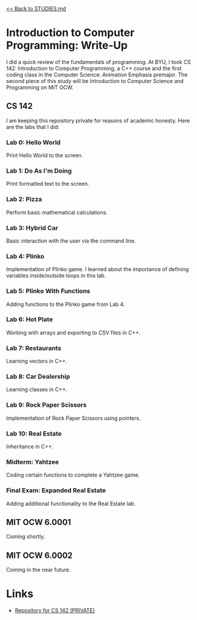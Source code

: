 [<< Back to STUDIES.md](../../STUDIES.md)
# Introduction to Computer Programming: Write-Up

I did a quick review of the fundamentals of programming. At BYU, I took CS 142: Introduction to Computer Programming, a C++ course and the first coding class in the Computer Science: Animation Emphasis premajor. The second piece of this study will be Introduction to Computer Science and Programming on MIT OCW. 

## CS 142
I am keeping this repository private for reasons of academic honesty. Here are the labs that I did: 

### Lab 0: Hello World
Print Hello World to the screen. 

### Lab 1: Do As I'm Doing
Print formatted text to the screen. 

### Lab 2: Pizza
Perform basic mathematical calculations. 

### Lab 3: Hybrid Car
Basic interaction with the user via the command line. 

### Lab 4: Plinko
Implementation of Plinko game. I learned about the importance of defining variables inside/outside loops in this lab. 

### Lab 5: Plinko With Functions
Adding functions to the Plinko game from Lab 4. 

### Lab 6: Hot Plate
Working with arrays and exporting to CSV files in C++. 

### Lab 7: Restaurants 
Learning vectors in C++. 

### Lab 8: Car Dealership
Learning classes in C++. 

### Lab 9: Rock Paper Scissors
Implementation of Rock Paper Scissors using pointers. 

### Lab 10: Real Estate
Inheritance in C++. 

### Midterm: Yahtzee
Coding certain functions to complete a Yahtzee game. 

### Final Exam: Expanded Real Estate
Adding additional functionality to the Real Estate lab. 

## MIT OCW 6.0001
Coming shortly.

## MIT OCW 6.0002
Coming in the near future. 

# Links
- [Repository for CS 142 (PRIVATE)](https://github.com/MasqueradeOfSilence/CS_142)
